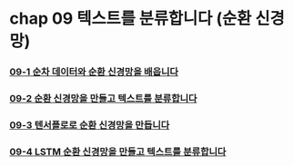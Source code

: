 # chap 09 텍스트를 분류합니다 (순환 신경망)

### [09-1 순차 데이터와 순환 신경망을 배웁니다](https://github.com/hyunmin0317/DeepLearning_Study/blob/master/chap09/section1/chap09-1.md)

### [09-2 순환 신경망을 만들고 텍스트를 분류합니다](https://github.com/hyunmin0317/DeepLearning_Study/blob/master/chap09/section2/chap09-2.md)

### [09-3 텐서플로로 순환 신경망을 만듭니다](https://github.com/hyunmin0317/DeepLearning_Study/blob/master/chap09/section3/chap09-3.md)

### [09-4 LSTM 순환 신경망을 만들고 텍스트를 분류합니다](https://github.com/hyunmin0317/DeepLearning_Study/blob/master/chap09/section4/chap09-4.md)
